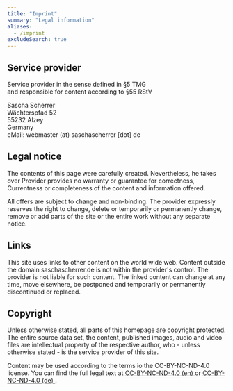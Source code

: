 ```yaml
---
title: "Imprint"
summary: "Legal information"
aliases:
  - /imprint
excludeSearch: true
---
```


## Service provider

Service provider in the sense defined in §5 TMG  
and responsible for content according to §55 RStV

Sascha Scherrer  
Wächterspfad 52  
55232 Alzey  
Germany  
eMail: webmaster (at) saschascherrer [dot] de

## Legal notice

The contents of this page were carefully created. Nevertheless, he takes over
Provider provides no warranty or guarantee for correctness,
Currentness or completeness of the content and information offered.

All offers are subject to change and non-binding.
The provider expressly reserves the right to change, delete or temporarily
or permanently change, remove or add parts of the site or the entire work
without any separate notice.

## Links

This site uses links to other content on the world wide web.
Content outside the domain saschascherrer.de is not within the provider's
control. The provider is not liable for such content.
The linked content can change at any time, move elsewhere,
be postponed and temporarily or permanently discontinued or replaced.

## Copyright

Unless otherwise stated, all parts of this homepage are copyright
protected. The entire source data set, the content, published
images, audio and video files are intellectual property of the respective
author, who - unless otherwise stated - is the service provider of this site.

Content may be used according to the terms io the
<span title="Creative Commons - Attribution - NonCommercial - NoDerivates">
  CC-BY-NC-ND-4.0
</span>
license. You can find the full legal text at
<a href="https://creativecommons.org/licenses/by-nc-nd/4.0/legalcode">
CC-BY-NC-ND-4.0 (en)
</a>
or
<a href="https://creativecommons.org/licenses/by-nc-nd/4.0/legalcode.de">
  CC-BY-NC-ND-4.0 (de)
</a>.
